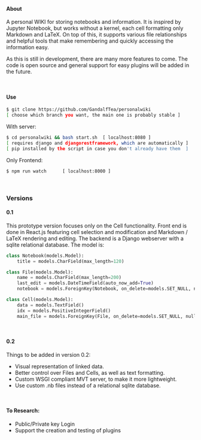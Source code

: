 
&nbsp;

#### About
A personal WIKI for storing notebooks and information. It is inspired by Jupyter Notebook, but works without a kernel, each cell formatting only Markdown and LaTeX. On top of this, it supports various file relationships and helpful tools that make remembering and quickly accessing the information easy. 

As this is still in development, there are many more features to come. The code is open source and general support for easy plugins will be added in the future.

&nbsp;

#### Use

```bash
$ git clone https://github.com/GandalfTea/personalwiki 
[ choose which branch you want, the main one is probably stable ]
```

With server:
```bash
$ cd personalwiki && bash start.sh 	[ localhost:8080 ]
[ requires django and djangorestframework, which are automatically ]
[ pip installed by the script in case you don't already have them  ]

```

Only Frontend:
```bash
$ npm run watch		 [ localhost:8000 ]
```

&nbsp;


### Versions

#### 0.1
This prototype version focuses only on the Cell functionality. Front end is done in React.js featuring cell selection and modification and Markdown / LaTeX rendering and editing. The backend is a Django webserver with a sqlite relational database. The model is:

```python
class Notebook(models.Model):
    title = models.CharField(max_length=120)

class File(models.Model):
    name = models.CharField(max_length=200)
    last_edit = models.DateTimeField(auto_now_add=True)
    notebook = models.ForeignKey(Notebook, on_delete=models.SET_NULL, null=True, blank=True)

class Cell(models.Model):
    data = models.TextField()
    idx = models.PositiveIntegerField()
    main_file = models.ForeignKey(File, on_delete=models.SET_NULL, null=True, blank=True)
```

&nbsp;

#### 0.2
Things to be added in version 0.2:
* Visual representation of linked data.
* Better control over Files and Cells, as well as text formatting.
* Custom WSGI compliant MVT server, to make it more lightweight.
* Use custom .nb files instead of a relational sqlite database.

&nbsp;

#### To Research:

* Public/Private key Login
* Support the creation and testing of plugins
